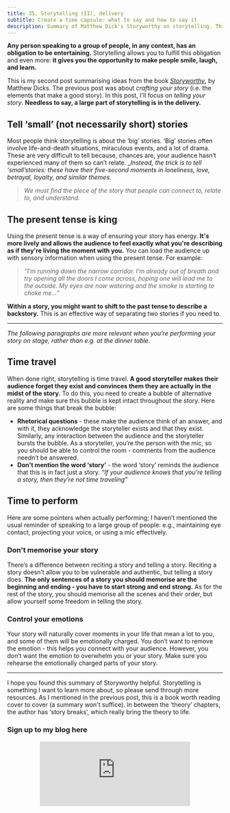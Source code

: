 ```yaml
---
title: 35. Storytelling (II), delivery
subtitle: Create a time capsule: what to say and how to say it
description: Summary of Matthew Dick's Storyworthy on storytelling. This part focuses on delivery
---
```

__Any person speaking to a group of people, in any context, has an obligation to be entertaining.__ Storytelling allows you to fulfill this obligation and even more: __it gives you the opportunity to make people smile, laugh, and learn.__

This is my second post summarising ideas from the book [*Storyworthy*](https://www.goodreads.com/en/book/show/37786022-storyworthy), by Matthew Dicks. The previous post was about *crafting your story* (i.e. the elements that make a good story). In this post, I'll focus on *telling your story*. __Needless to say, a large part of storytelling is in the delivery.__

## Tell ‘small’ (not necessarily short) stories
Most people think storytelling is about the ‘big’ stories. ‘Big’ stories often involve life-and-death situations, miraculous events, and a lot of drama. These are very difficult to tell because, chances are, your audience hasn’t experienced many of them so can’t relate. __Instead, the trick is to tell ‘small’_stories: these have their five-second moments in loneliness, love, betrayal, loyalty, and similar themes.__

>*We must find the piece of the story that people can connect to, relate to, and understand.*

## The present tense is king
Using the present tense is a way of ensuring your story has energy. __It's more lively and allows the audience to feel exactly what you're describing as if they're living the moment with you.__ You can load the audience up with sensory information when using the present tense. For example:

>*“I’m running down the narrow corridor. I’m already out of breath and try opening all the doors I come across, hoping one will lead me to the outside. My eyes are now watering and the smoke is starting to choke me…”*

__Within a story, you might want to shift to the past tense to describe a backstory.__ This is an effective way of separating two stories if you need to.

-----
*The following paragraphs are more relevant when you’re performing your story on stage, rather than e.g. at the dinner table.*

## Time travel
When done right, storytelling is time travel. __A good storyteller makes their audience forget they exist and convinces them they are actually in the midst of the story.__ To do this, you need to create a bubble of alternative reality and make sure this bubble is kept intact throughout the story. Here are some things that break the bubble:
- __Rhetorical questions__ - these make the audience think of an answer, and with it, they acknowledge the storyteller exists and that they exist. Similarly, any interaction between the audience and the storyteller bursts the bubble. As a storyteller, you’re the person with the mic, so you should be able to control the room - comments from the audience needn’t be answered.
- __Don't mention the word ‘story’__ - the word ‘story’ reminds the audience that this is in fact just a story. *“If your audience knows that you’re telling a story, then they’re not time traveling”*

## Time to perform
Here are some pointers when actually performing; I haven’t mentioned the usual reminder of speaking to a large group of people: e.g., maintaining eye contact, projecting your voice, or using a mic effectively.

### Don't memorise your story
There’s a difference between reciting a story and telling a story. Reciting a story doesn’t allow you to be vulnerable and authentic, but telling a story does. __The only sentences of a story you should memorise are the beginning and ending - you have to start strong and end strong.__ As for the rest of the story, you should memorise all the scenes and their order, but allow yourself some freedom in telling the story.

### Control your emotions
Your story will naturally cover moments in your life that mean a lot to you, and some of them will be emotionally charged. You don’t want to remove the emotion - this helps you connect with your audience. However, you don’t want the emotion to overwhelm you or your story. Make sure you rehearse the emotionally charged parts of your story.

-----

I hope you found this summary of Storyworthy helpful. Storytelling is something I want to learn more about, so please send through more resources. As I mentioned in the previous post, this is a book worth reading cover to cover (a summary won't suffice). In between the ‘theory’ chapters, the author has ‘story breaks’, which really bring the theory to life.

### Sign up to my blog here
<div
  style="text-align:center;width:100%;">
<iframe src="https://taariq.substack.com/embed" width="350" height="150" style="border:1px solid #EEE; background:white; margin: 0 auto; dislay: block;" frameborder="0" scrolling="no"></iframe>

</div>
